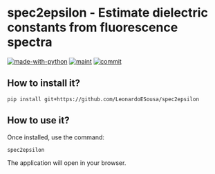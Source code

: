 # spec2epsilon - Estimate dielectric constants from fluorescence spectra


[![made-with-python](https://img.shields.io/badge/Made%20with-Python-1f425f.svg?style=plastic)](https://www.python.org/)
[![maint](https://img.shields.io/maintenance/yes/2025?style=plastic)]()
[![commit](https://img.shields.io/github/last-commit/LeonardoESousa/suscs?style=plastic)]()


## How to install it?

`pip install git+https://github.com/LeonardoESousa/spec2epsilon`

## How to use it?

Once installed, use the command:

`spec2epsilon`

The application will open in your browser.

